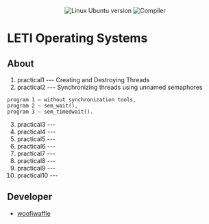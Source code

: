 <p align = "center">
  <img src = "https://img.shields.io/badge/Ubuntu-22.04_LTS-g?style=plastic&logo=Ubuntu&logoColor=black&labelColor=%23E95420&color=lightgrey" alt = "Linux Ubuntu version">
  <img src = "https://img.shields.io/badge/Compiler-g%2B%2B-g?style=plastic&labelColor=blue&color=lightgrey" alt = "Compiler">
</p>

# LETI Operating Systems

## About 
1. practical1 --- Creating and Destroying Threads
2. practical2 --- Synchronizing threads using unnamed semaphores
~~~ 
program 1 – without synchronization tools,
program 2 – sem_wait(),
program 3 – sem_timedwait().
~~~
3. practical3 ---
4. practical4 ---
5. practical5 ---
6. practical6 ---
7. practical7 ---
8. practical8 ---
9. practical9 ---
10. practical10 ---

## Developer

*  [woofiwaffle](https://github.com/woofiwaffle)
